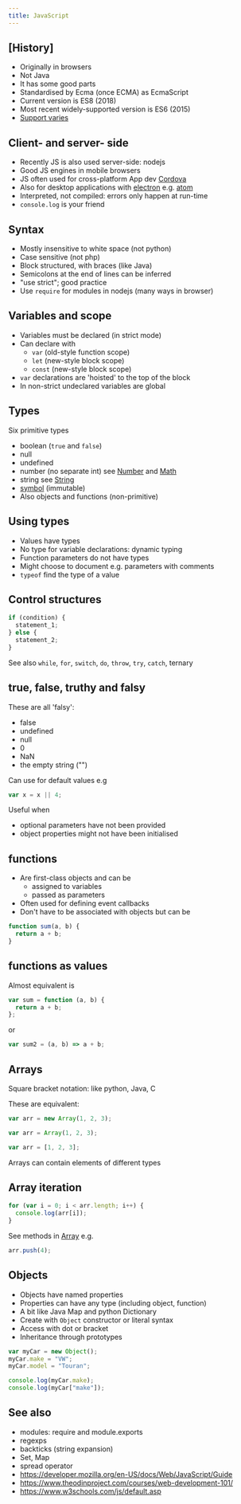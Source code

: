```yaml
---
title: JavaScript
---
```


## [History]

- Originally in browsers
- Not Java
- It has some good parts
- Standardised by Ecma (once ECMA) as EcmaScript
- Current version is ES8 (2018)
- Most recent widely-supported version is ES6 (2015)
- [Support varies](http://kangax.github.io/compat-table/es6/)

## Client- and server- side

- Recently JS is also used server-side: nodejs
- Good JS engines in mobile browsers
- JS often used for cross-platform App dev [Cordova](https://cordova.apache.org/)
- Also for desktop applications with [electron](https://electronjs.org/) e.g. [atom](https://atom.io/)
- Interpreted, not compiled: errors only happen at run-time
- `console.log` is your friend

## Syntax

- Mostly insensitive to white space (not python)
- Case sensitive (not php)
- Block structured, with braces (like Java)
- Semicolons at the end of lines can be inferred
- "use strict"; good practice
- Use `require` for modules in nodejs (many ways in browser)

## Variables and scope

- Variables must be declared (in strict mode)
- Can declare with
  - `var` (old-style function scope)
  - `let` (new-style block scope)
  - `const` (new-style block scope)
- `var` declarations are 'hoisted' to the top of the block
- In non-strict undeclared variables are global

## Types

Six primitive types

- boolean (`true` and `false`)
- null
- undefined
- number (no separate int) see [Number](https://developer.mozilla.org/en-US/docs/Web/JavaScript/Reference/Global_Objects/Number) and [Math](https://developer.mozilla.org/en-US/docs/Web/JavaScript/Reference/Global_Objects/Math)
- string see [String](https://developer.mozilla.org/en-US/docs/Web/JavaScript/Reference/Global_Objects/String)
- [symbol](https://developer.mozilla.org/en-US/docs/Glossary/Symbol) (immutable)
- Also objects and functions (non-primitive)

## Using types

- Values have types
- No type for variable declarations: dynamic typing
- Function parameters do not have types
- Might choose to document e.g. parameters with comments
- `typeof` find the type of a value

## Control structures

```js
if (condition) {
  statement_1;
} else {
  statement_2;
}
```

See also `while`, `for`, `switch`, `do`, `throw`, `try`, `catch`, ternary

## true, false, truthy and falsy

These are all 'falsy':

- false
- undefined
- null
- 0
- NaN
- the empty string ("")

Can use for default values e.g

```js
var x = x || 4;
```

Useful when

- optional parameters have not been provided
- object properties might not have been initialised

## functions

- Are first-class objects and can be
  - assigned to variables
  - passed as parameters
- Often used for defining event callbacks
- Don't have to be associated with objects but can be

```js
function sum(a, b) {
  return a + b;
}
```

## functions as values

Almost equivalent is

```js
var sum = function (a, b) {
  return a + b;
};
```

or

```js
var sum2 = (a, b) => a + b;
```

## Arrays

Square bracket notation: like python, Java, C

These are equivalent:

```js
var arr = new Array(1, 2, 3);
```

```js
var arr = Array(1, 2, 3);
```

```js
var arr = [1, 2, 3];
```

Arrays can contain elements of different types

## Array iteration

```js
for (var i = 0; i < arr.length; i++) {
  console.log(arr[i]);
}
```

See methods in [Array](https://developer.mozilla.org/en-US/docs/Web/JavaScript/Reference/Global_Objects/Array)
e.g.

```js
arr.push(4);
```

## Objects

- Objects have named properties
- Properties can have any type (including object, function)
- A bit like Java Map and python Dictionary
- Create with `Object` constructor or literal syntax
- Access with dot or bracket
- Inheritance through prototypes

```js
var myCar = new Object();
myCar.make = "VW";
myCar.model = "Touran";

console.log(myCar.make);
console.log(myCar["make"]);
```

## See also

- modules: require and module.exports
- regexps
- backticks (string expansion)
- Set, Map
- spread operator
- <https://developer.mozilla.org/en-US/docs/Web/JavaScript/Guide>
- <https://www.theodinproject.com/courses/web-development-101/>
- <https://www.w3schools.com/js/default.asp>
